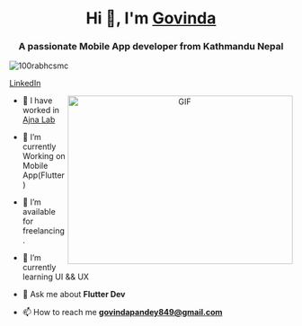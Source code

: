 <h1 align="center">Hi 👋, I'm <a href="https://100rabhcsmc.github.io/Me.io/" target="blank">
Govinda</a></h1>
<h3 align="center">A passionate Mobile App developer from Kathmandu Nepal </h3>

<p align="left"> <img src="https://komarev.com/ghpvc/?username=100rabhcsmc&label=Profile%20views&color=0e75b6&style=flat" alt="100rabhcsmc" /> </p>

<p align="left"> <a href="https://www.linkedin.com/in/govinda-pandey-ba0b801b6/" target="blank">LinkedIn</a> </p>

<a target="_blank" align="center">
  <img align="right" top="500" height="300" width="400" alt="GIF" src="https://media.giphy.com/media/SWoSkN6DxTszqIKEqv/giphy.gif">
</a>

- 🔭 I have worked in <a href="https://ajnalab.com/" target="blank">Ajna Lab</a>

- 🌱 I’m currently Working on Mobile App(Flutter)

- 🤝 I’m available for freelancing.

- 🌱 I’m currently learning UI && UX

- 💬 Ask me about **Flutter Dev**

- 📫 How to reach me **govindapandey849@gmail.com**
<br/>
